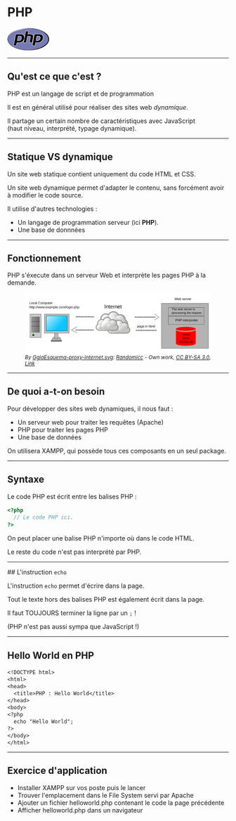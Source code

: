 # PHP

![PHP Logo](img/php.png)



---



## Qu'est ce que c'est ?

PHP est un langage de script et de programmation

Il est en général utilisé pour réaliser des sites web _dynamique_.

Il partage un certain nombre de caractéristiques avec JavaScript  
(haut niveau, interprété, typage dynamique).



---



## Statique VS dynamique

Un site web statique contient uniquement du code HTML et CSS.

Un site web dynamique permet d'adapter le contenu, sans forcément avoir à modifier le code source.

Il utilise d'autres technologies :
 - Un langage de programmation serveur (ici **PHP**).
 - Une base de donnnées



---




## Fonctionnement

PHP s'éxecute dans un serveur Web et interprète les pages PHP à la demande.

<figure>
  <img alt="Site web dynamique" src="img/dynamic.svg" />
  <figcaption style="font-size: smaller; font-style: italic;">
  By <a href="//commons.wikimedia.org/wiki/User:Ggia" title="User:Ggia">Ggia</a><a href="//commons.wikimedia.org/wiki/File:Esquema-proxy-internet.svg" title="File:Esquema-proxy-internet.svg">Esquema-proxy-internet.svg</a>: <a href="//commons.wikimedia.org/w/index.php?title=User:Randomicc&amp;action=edit&amp;redlink=1" class="new" title="User:Randomicc (page does not exist)">Randomicc</a> - <span class="int-own-work" lang="en">Own work</span>, <a href="http://creativecommons.org/licenses/by-sa/3.0" title="Creative Commons Attribution-Share Alike 3.0">CC BY-SA 3.0</a>, <a href="https://commons.wikimedia.org/w/index.php?curid=19280371">Link</a>
  </figcaption>
</figure>




---



## De quoi a-t-on besoin


Pour développer des sites web dynamiques, il nous faut :
- Un serveur web pour traiter les requêtes (Apache)
- PHP pour traiter les pages PHP
- Une base de données

On utilisera XAMPP, qui possède tous ces composants en un seul package.



---



## Syntaxe


Le code PHP est écrit entre les balises PHP :

```php
<?php
  // Le code PHP ici.
?>
```

On peut placer une balise PHP n'importe où dans le code HTML.

Le reste du code n'est pas interprété par PHP.



---



## L'instruction `echo`

L'instruction `echo` permet d'écrire dans la page.

Tout le texte hors des balises PHP est également écrit dans la page.

Il faut TOUJOURS terminer la ligne par un `;` !

(PHP n'est pas aussi sympa que JavaScript !)



---


## Hello World en PHP

```
<!DOCTYPE html>
<html>
<head>
  <title>PHP : Hello World</title>
</head>
<body>
<?php
  echo "Hello World";
?>
</body>
</html>
```


---


## Exercice d'application

- Installer XAMPP sur vos poste puis le lancer
- Trouver l'emplacement dans le File System servi par Apache
- Ajouter un fichier helloworld.php contenant le code la page précédente
- Afficher helloworld.php dans un navigateur
